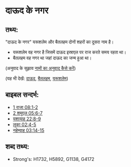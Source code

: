 # दाऊद के नगर #

## तथ्य: ##

"दाऊद के नगर" यरूशलेम और बैतलहम दोनों शहरों का दूसरा नाम है।

* यरूशलेम वह नगर है जिसमें दाऊद इस्राएल पर राज करते समय रहता था।
* बैतलहम वह नगर था जहां दाऊद का जन्म हुआ था।

(अनुवाद के सुझाव [नामों का अनुवाद कैसे करें](rc://hi/ta/man/translate/translate-names))

(यह भी देखें: [दाऊद](../names/david.md), [बैतलहम](../names/bethlehem.md), [यरूशलेम](../names/jerusalem.md))

## बाइबल सन्दर्भ: ##

* [1 राजा 08:1-2](rc://hi/tn/help/1ki/08/01)
* [2 शमूएल 05:6-7](rc://hi/tn/help/2sa/05/06)
* [यशायाह 22:8-9](rc://hi/tn/help/isa/22/08)
* [लूका 02:4-5](rc://hi/tn/help/luk/02/04)
* [नहेम्याह 03:14-15](rc://hi/tn/help/neh/03/14)

## शब्द तथ्य: ##

* Strong's: H1732, H5892, G1138, G4172

